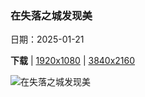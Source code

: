 ### 在失落之城发现美

日期：2025-01-21

**下载**  |  [1920x1080](https://cn.bing.com/th?id=OHR.PetraMonastery_ZH-CN5091189333_1920x1080.jpg)  |  [3840x2160](https://cn.bing.com/th?id=OHR.PetraMonastery_ZH-CN5091189333_UHD.jpg)

![在失落之城发现美](https://cn.bing.com/th?id=OHR.PetraMonastery_ZH-CN5091189333_1920x1080.jpg "代尔修道院，佩特拉，约旦 (© Punnawit Suwuttananun/Getty Images)")

